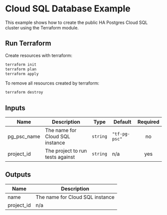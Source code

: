 # Cloud SQL Database Example

This example shows how to create the public HA Postgres Cloud SQL cluster using the Terraform module.

## Run Terraform

Create resources with terraform:

```bash
terraform init
terraform plan
terraform apply
```

To remove all resources created by terraform:

```bash
terraform destroy
```

<!-- BEGINNING OF PRE-COMMIT-TERRAFORM DOCS HOOK -->
## Inputs

| Name | Description | Type | Default | Required |
|------|-------------|------|---------|:--------:|
| pg\_psc\_name | The name for Cloud SQL instance | `string` | `"tf-pg-psc"` | no |
| project\_id | The project to run tests against | `string` | n/a | yes |

## Outputs

| Name | Description |
|------|-------------|
| name | The name for Cloud SQL instance |
| project\_id | n/a |

<!-- END OF PRE-COMMIT-TERRAFORM DOCS HOOK -->
